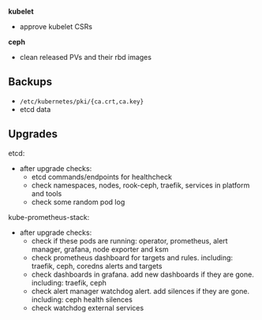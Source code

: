 **kubelet** 
- approve kubelet CSRs

**ceph** 
- clean released PVs and their rbd images 
  
## Backups 
- `/etc/kubernetes/pki/{ca.crt,ca.key}` 
- etcd data

## Upgrades
etcd: 
- after upgrade checks: 
  - etcd commands/endpoints for healthcheck 
  - check namespaces, nodes, rook-ceph, traefik, services in platform and tools
  - check some random pod log
    
kube-prometheus-stack:
- after upgrade checks:
  - check if these pods are running: operator, prometheus, alert manager, grafana, node exporter and ksm
  - check prometheus dashboard for targets and rules. including: traefik, ceph, coredns alerts and targets
  - check dashboards in grafana. add new dashboards if they are gone. including: traefik, ceph
  - check alert manager watchdog alert. add silences if they are gone. including: ceph health silences
  - check watchdog external services
